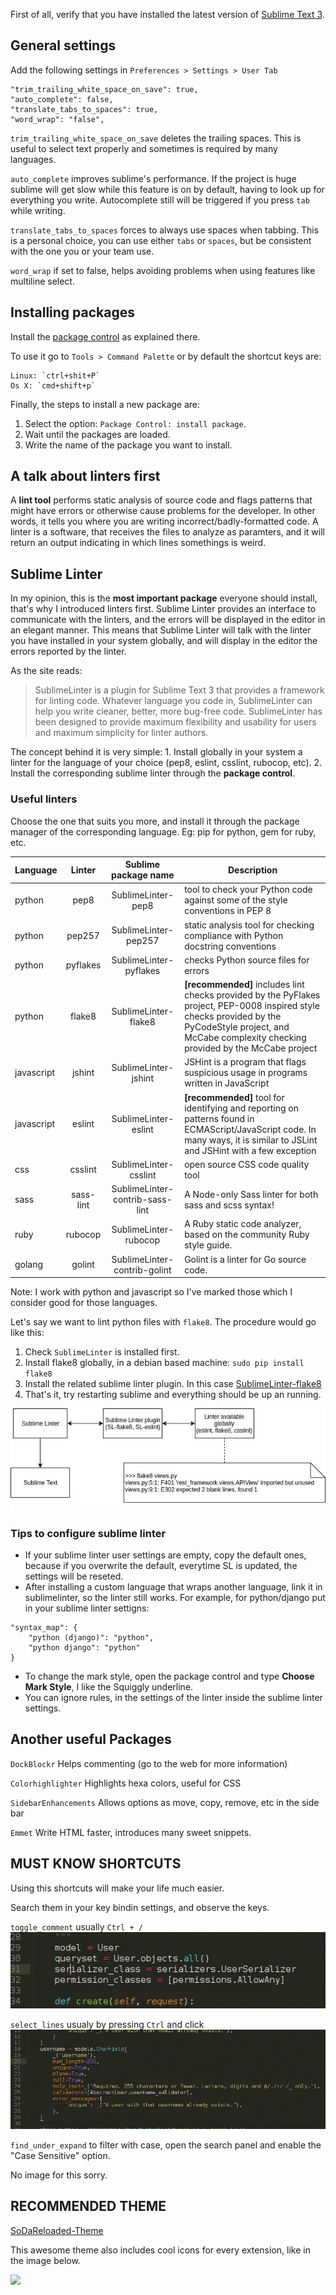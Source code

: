 <!--
.. title: Guide to Sublime like a normal person
.. slug: guide-to-sublime-like-a-normal-person
.. date: 2017-06-08 16:46:15 UTC-03:00
.. tags: sublime, linters, python, programming
.. category: programming
.. link:
.. description: Installing and configuring Sublime Text 3
.. type: text
-->

First of all, verify that you have installed the latest version of [Sublime Text 3](https://www.sublimetext.com/3).

## General settings

Add the following settings in `Preferences > Settings > User Tab`

```
"trim_trailing_white_space_on_save": true,
"auto_complete": false,
"translate_tabs_to_spaces": true,
"word_wrap": "false",
```

`trim_trailing_white_space_on_save` deletes the trailing spaces. This is useful to select text
properly and sometimes is required by many languages.

`auto_complete` improves sublime's performance. If the project is huge sublime will get slow while
this feature is on by default, having to look up for everything you write. Autocomplete still will be
 triggered if you press `tab` while writing.

`translate_tabs_to_spaces` forces to always use spaces when tabbing. This is a personal choice, you can
use either `tabs` or `spaces`, but be consistent with the one you or your team use.

`word_wrap` if set to false, helps avoiding problems when using features like multiline select.


## Installing packages

Install the [package control](https://packagecontrol.io/installation) as explained there.

To use it go to `Tools > Command Palette` or by default the shortcut keys are:

```
Linux: `ctrl+shit+P`
Os X: `cmd+shift+p`
```

Finally, the steps to install a new package are:

1. Select the option: `Package Control: install package`.
2. Wait until the packages are loaded.
3. Write the name of the package you want to install.


## A talk about linters first

A **lint tool** performs static analysis of source code and flags patterns that might have errors or
otherwise cause problems for the developer.
In other words, it tells you where you are writing incorrect/badly-formatted code.
A linter is a software, that receives the files to analyze as paramters, and it will
return an output indicating in which lines somethings is weird.


## Sublime Linter

In my opinion, this is the **most important package** everyone should install, that's why I introduced
linters first. Sublime Linter provides an interface
to communicate with the linters, and the errors will be displayed in the editor in an elegant manner.
This means that Sublime Linter will talk with the linter you have installed in your system globally, and will
 display in the editor the errors reported by the linter.

As the site reads:
> SublimeLinter is a plugin for Sublime Text 3 that provides a framework for linting code. Whatever language
 you code in, SublimeLinter can help you write cleaner, better, more bug-free code. SublimeLinter
 has been designed to provide maximum flexibility and usability for users and maximum simplicity
 for linter authors.

The concept behind it is very simple:
    1. Install globally in your system a linter for the language of your choice (pep8, eslint, csslint, rubocop, etc).
    2. Install the corresponding sublime linter through the **package control**.


### Useful linters

Choose the one that suits you more, and install it through the package manager of the corresponding language. Eg: pip for python, gem for ruby, etc.

| Language        | Linter           | Sublime package name  | Description |
| ------------- |:-------------:|:-----:| -- |
| python | pep8 | SublimeLinter-pep8 | tool to check your Python code against some of the style conventions in PEP 8 |
| python| pep257 | SublimeLinter-pep257 | static analysis tool for checking compliance with Python docstring conventions |
| python | pyflakes | SublimeLinter-pyflakes | checks Python source files for errors |
| python | flake8 | SublimeLinter-flake8 | **[recommended]** includes lint checks provided by the PyFlakes project, PEP-0008 inspired style checks provided by the PyCodeStyle project, and McCabe complexity checking provided by the McCabe project |
| javascript | jshint | SublimeLinter-jshint | JSHint is a program that flags suspicious usage in programs written in JavaScript |
| javascript | eslint | SublimeLinter-eslint | **[recommended]** tool for identifying and reporting on patterns found in ECMAScript/JavaScript code. In many ways, it is similar to JSLint and JSHint with a few exception |
| css | csslint | SublimeLinter-csslint | open source CSS code quality tool |
| sass | sass-lint | SublimeLinter-contrib-sass-lint | A Node-only Sass linter for both sass and scss syntax! |
| ruby | rubocop | SublimeLinter-rubocop | A Ruby static code analyzer, based on the community Ruby style guide. |
| golang | golint | Sublime​Linter-contrib-golint | Golint is a linter for Go source code. |

Note: I work with python and javascript so I've marked those which I consider good for those languages.

Let's say we want to lint python files with `flake8`. The procedure would go like this:

1. Check `SublimeLinter` is installed first.
2. Install flake8 globally, in a debian based machine: `sudo pip install flake8`
3. Install the related sublime linter plugin. In this case [SublimeLinter-flake8](https://github.com/SublimeLinter/SublimeLinter-flake8)
4. That's it, try restarting sublime and everything should be up an running.

![](/images/guide-to-sublime-like-a-normal-person/slinter_diagram.jpg)

### Tips to configure sublime linter

* If your sublime linter user settings are empty, copy the default ones, because if you overwrite the default, everytime SL is updated, the settings will be reseted.
* After installing a custom language that wraps another language, link it in sublimelinter, so the linter still works. For example, for python/django put in your sublime linter settigns:
```
"syntax_map": {
    "python (django)": "python",
    "python django": "python"
}
```
* To change the mark style, open the package control and type **Choose Mark Style**, I like the Squiggly underline.
* You can ignore rules, in the settings of the linter inside the sublime linter settings.


## Another useful Packages

`DockBlockr` Helps commenting (go to the web for more information)

`Colorhighlighter` Highlights hexa colors, useful for CSS

`SidebarEnhancements` Allows options as move, copy, remove, etc in the side bar

`Emmet` Write HTML faster, introduces many sweet snippets.


## MUST KNOW SHORTCUTS

Using this shortcuts will make your life much easier.

Search them in your key bindin settings, and observe the keys.

`toggle_comment` usually `Ctrl + /`
![](/images/guide-to-sublime-like-a-normal-person/toggle_comment.gif)

`select_lines` usualy by pressing `Ctrl` and click
![](/images/guide-to-sublime-like-a-normal-person/select_lines.gif)

`find_under_expand` to filter with case, open the search panel and enable the "Case Sensitive" option.

No image for this sorry.


## RECOMMENDED THEME

[SoDaReloaded-Theme](https://github.com/Miw0/SoDaReloaded-Theme)

This awesome theme also includes cool icons for every extension, like in the image below.

![](https://raw.githubusercontent.com/Miw0/sodareloaded-theme/master/dark/example.png)
